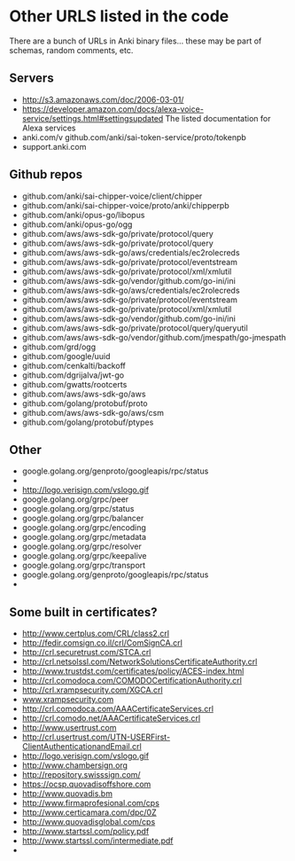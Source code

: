 # Other URLS listed in the code
There are a bunch of URLs in Anki binary files…  these may be part of schemas, random comments, etc.

## Servers
- http://s3.amazonaws.com/doc/2006-03-01/
- https://developer.amazon.com/docs/alexa-voice-service/settings.html#settingsupdated	The listed documentation for Alexa services
- anki.com/v github.com/anki/sai-token-service/proto/tokenpb
- support.anki.com

## Github repos

- github.com/anki/sai-chipper-voice/client/chipper
- github.com/anki/sai-chipper-voice/proto/anki/chipperpb
- github.com/anki/opus-go/libopus
- github.com/anki/opus-go/ogg
- github.com/aws/aws-sdk-go/private/protocol/query
- github.com/aws/aws-sdk-go/private/protocol/query
- github.com/aws/aws-sdk-go/aws/credentials/ec2rolecreds
- github.com/aws/aws-sdk-go/private/protocol/eventstream
- github.com/aws/aws-sdk-go/private/protocol/xml/xmlutil
- github.com/aws/aws-sdk-go/vendor/github.com/go-ini/ini
- github.com/aws/aws-sdk-go/aws/credentials/ec2rolecreds
- github.com/aws/aws-sdk-go/private/protocol/eventstream
- github.com/aws/aws-sdk-go/private/protocol/xml/xmlutil
- github.com/aws/aws-sdk-go/vendor/github.com/go-ini/ini
- github.com/aws/aws-sdk-go/private/protocol/query/queryutil
- github.com/aws/aws-sdk-go/vendor/github.com/jmespath/go-jmespath
- github.com/grd/ogg
- github.com/google/uuid
- github.com/cenkalti/backoff
- github.com/dgrijalva/jwt-go
- github.com/gwatts/rootcerts
- github.com/aws/aws-sdk-go/aws
- github.com/golang/protobuf/proto
- github.com/aws/aws-sdk-go/aws/csm
- github.com/golang/protobuf/ptypes

## Other
- google.golang.org/genproto/googleapis/rpc/status
- 
- http://logo.verisign.com/vslogo.gif
- google.golang.org/grpc/peer
- google.golang.org/grpc/status
- google.golang.org/grpc/balancer
- google.golang.org/grpc/encoding
- google.golang.org/grpc/metadata
- google.golang.org/grpc/resolver
- google.golang.org/grpc/keepalive
- google.golang.org/grpc/transport
- google.golang.org/genproto/googleapis/rpc/status
- 
## Some built in certificates?
- http://www.certplus.com/CRL/class2.crl
- http://fedir.comsign.co.il/crl/ComSignCA.crl
- http://crl.securetrust.com/STCA.crl
- http://crl.netsolssl.com/NetworkSolutionsCertificateAuthority.crl
- http://www.trustdst.com/certificates/policy/ACES-index.html
- http://crl.comodoca.com/COMODOCertificationAuthority.crl
- http://crl.xrampsecurity.com/XGCA.crl
- www.xrampsecurity.com
- http://crl.comodoca.com/AAACertificateServices.crl
- http://crl.comodo.net/AAACertificateServices.crl
- http://www.usertrust.com
- http://crl.usertrust.com/UTN-USERFirst-ClientAuthenticationandEmail.crl
- http://logo.verisign.com/vslogo.gif
- http://www.chambersign.org
- http://repository.swisssign.com/
- https://ocsp.quovadisoffshore.com
- http://www.quovadis.bm
- http://www.firmaprofesional.com/cps
- http://www.certicamara.com/dpc/0Z
- http://www.quovadisglobal.com/cps
- http://www.startssl.com/policy.pdf
- http://www.startssl.com/intermediate.pdf
- 